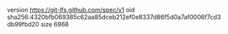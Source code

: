 version https://git-lfs.github.com/spec/v1
oid sha256:4320bfb069385c62aa85dceb212ef0e8337d86f5d0a7af0006f7cd3db99fbd20
size 6968
